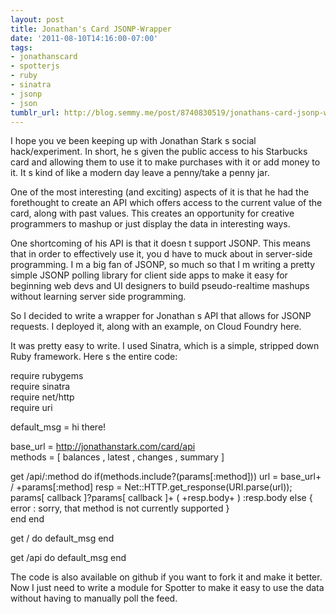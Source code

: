 ```yaml
---
layout: post
title: Jonathan's Card JSONP-Wrapper
date: '2011-08-10T14:16:00-07:00'
tags:
- jonathanscard
- spotterjs
- ruby
- sinatra
- jsonp
- json
tumblr_url: http://blog.semmy.me/post/8740830519/jonathans-card-jsonp-wrapper
---
```

I hope you   ve been keeping up with Jonathan Stark   s social hack/experiment.  In short, he   s given the public access to his Starbucks card and allowing them to use it to make purchases with it or add money to it.  It   s kind of like a modern day    leave a penny/take a penny    jar.

One of the most interesting (and exciting) aspects of it is that he had the forethought to create an API which offers access to the current value of the card, along with past values.  This creates an opportunity for creative programmers to mashup or just display the data in interesting ways.

One shortcoming of his API is that it doesn   t support JSONP.  This means that in order to effectively use it, you   d have to muck about in server-side programming.  I   m a big fan of JSONP, so much so that I   m writing a pretty simple JSONP polling library for client side apps to make it easy for beginning web devs and UI designers to build pseudo-realtime mashups without learning server side programming.

So I decided to write a wrapper for Jonathan   s API that allows for JSONP requests.  I deployed it, along with an example, on Cloud Foundry here.

It was pretty easy to write.  I used Sinatra, which is a simple, stripped down Ruby framework.  Here   s the entire code:

require    rubygems   
require    sinatra   
require    net/http   
require    uri   

default_msg =    hi there!   

base_url =    http://jonathanstark.com/card/api   
methods = [   balances   ,   latest   ,   changes   ,   summary   ]

get    /api/:method    do
  if(methods.include?(params[:method]))
    url = base_url+   /   +params[:method]
    resp = Net::HTTP.get_response(URI.parse(url));
    params[   callback   ]?params[   callback   ]+   (   +resp.body+   )   :resp.body
  else
       {   error   :   sorry, that method is not currently supported   }   
  end
end

get    /    do
  default_msg
end

get    /api    do
  default_msg
end

The code is also available on github if you want to fork it and make it better.  Now I just need to write a module for Spotter to make it easy to use the data without having to manually poll the feed.
